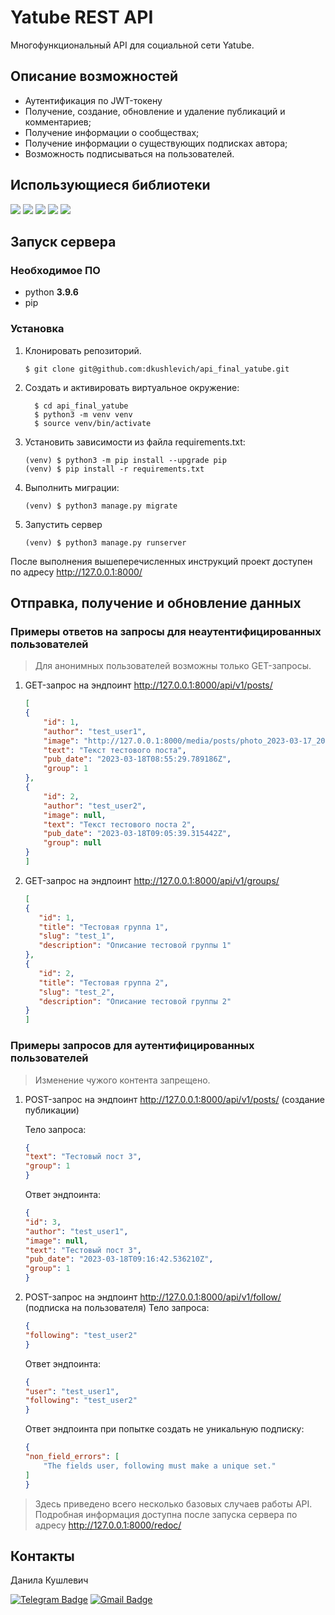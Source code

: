 # Yatube REST API 

Многофункциональный API для социальной сети Yatube.

## Описание возможностей
- Аутентификация по JWT-токену
- Получение, cоздание, обновление и удаление публикаций и комментариев;
- Получение информации о сообществах;
- Получение информации о существующих подписках автора;
- Возможность подписываться на пользователей.



## Использующиеся библиотеки
![](https://img.shields.io/badge/Django-3.2.16-blue)
![](https://img.shields.io/badge/Django_REST_framework-3.12.4-blue)
![](https://img.shields.io/badge/Djoser-2.1.0-blue)
![](https://img.shields.io/badge/Djangorestframework_simplejwt-4.7.2-blue)
![](https://img.shields.io/badge/Pillow-9.3.0-blue)





## Запуск сервера
### Необходимое ПО

* python **3.9.6**
* pip

### Установка

1. Клонировать репозиторий.
   ```
   $ git clone git@github.com:dkushlevich/api_final_yatube.git
   ```
2. Cоздать и активировать виртуальное окружение:
    ```
      $ cd api_final_yatube
      $ python3 -m venv venv
      $ source venv/bin/activate
    ```

3. Установить зависимости из файла requirements.txt:
    ```
    (venv) $ python3 -m pip install --upgrade pip
    (venv) $ pip install -r requirements.txt
    ```

4. Выполнить миграции:
    ```
    (venv) $ python3 manage.py migrate
    ```
5. Запустить сервер
    ```
    (venv) $ python3 manage.py runserver
    ```
После выполнения вышеперечисленных инструкций проект доступен по адресу http://127.0.0.1:8000/

## Отправка, получение и обновление данных

### Примеры ответов на запросы для неаутентифицированных пользователей

> Для анонимных пользователей возможны только GET-запросы.

1. GET-запрос на эндпоинт http://127.0.0.1:8000/api/v1/posts/
    ```json
    [
    {
        "id": 1,
        "author": "test_user1",
        "image": "http://127.0.0.1:8000/media/posts/photo_2023-03-17_20.53.10.jpeg",
        "text": "Текст тестового поста",
        "pub_date": "2023-03-18T08:55:29.789186Z",
        "group": 1
    },
    {
        "id": 2,
        "author": "test_user2",
        "image": null,
        "text": "Текст тестового поста 2",
        "pub_date": "2023-03-18T09:05:39.315442Z",
        "group": null
    }
    ]
    ```
2. GET-запрос на эндпоинт http://127.0.0.1:8000/api/v1/groups/
     ```json
     [
    {
        "id": 1,
        "title": "Тестовая группа 1",
        "slug": "test_1",
        "description": "Описание тестовой группы 1"
    },
    {
        "id": 2,
        "title": "Тестовая группа 2",
        "slug": "test_2",
        "description": "Описание тестовой группы 2"
    }
    ]
     ```

### Примеры запросов для аутентифицированных пользователей

> Изменение чужого контента запрещено.

1. POST-запрос на эндпоинт http://127.0.0.1:8000/api/v1/posts/ (создание публикации)
   
    Тело запроса:
    ```json
    {
    "text": "Тестовый пост 3",
    "group": 1
    }
    ```
    Ответ эндпоинта:
    
    ```json
    {
    "id": 3,
    "author": "test_user1",
    "image": null,
    "text": "Тестовый пост 3",
    "pub_date": "2023-03-18T09:16:42.536210Z",
    "group": 1
    }
    ```
2. POST-запрос на эндпоинт http://127.0.0.1:8000/api/v1/follow/ (подписка на пользователя)
    Тело запроса:
    ```json
    {
    "following": "test_user2"
    }
    ```
    Ответ эндпоинта:
    ```json
    {
    "user": "test_user1",
    "following": "test_user2"
    }   
    ```
    Ответ эндпоинта при попытке создать не уникальную подписку:
    ```json
    {
    "non_field_errors": [
        "The fields user, following must make a unique set."
    ]
    }
    ```

> Здесь приведено всего несколько базовых случаев работы API.
> Подробная информация доступна после запуска сервера по адресу http://127.0.0.1:8000/redoc/
    


## Контакты

Данила Кушлевич

[![Telegram Badge](https://img.shields.io/badge/-dkushlevich-blue?style=social&logo=telegram&link=https://t.me/dkushlevich)](https://t.me/dkushlevich)
[![Gmail Badge](https://img.shields.io/badge/-dkushlevich@gmail.com-c14438?style=flat&logo=Gmail&logoColor=white&link=mailto:dkushlevich@gmail.com)](mailto:dkushlevich@gmail.com)
